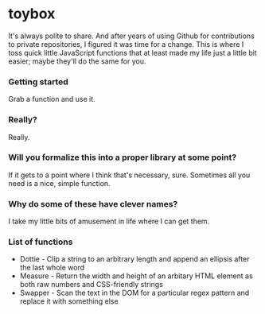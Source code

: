 # toybox
It's always polite to share. And after years of using Github for contributions to private repositories, I figured it was time for a change. This is where I toss quick little JavaScript functions that at least made my life just a little bit easier; maybe they'll do the same for you.

### Getting started
Grab a function and use it.

### Really?
Really.

### Will you formalize this into a proper library at some point?
If it gets to a point where I think that's necessary, sure. Sometimes all you need is a nice, simple function.

### Why do some of these have clever names?
I take my little bits of amusement in life where I can get them.


### List of functions
* Dottie - Clip a string to an arbitrary length and append an ellipsis after the last whole word
* Measure - Return the width and height of an arbitary HTML element as both raw numbers and CSS-friendly strings
* Swapper - Scan the text in the DOM for a particular regex pattern and replace it with something else
